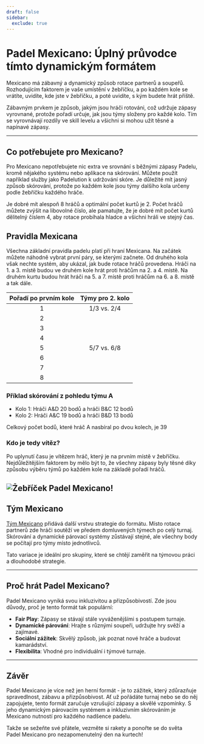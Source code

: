 ```yaml
---
draft: false
sidebar:
  exclude: true
---
```


# Padel Mexicano: Úplný průvodce tímto dynamickým formátem

Mexicano má zábavný a dynamický způsob rotace partnerů a soupeřů. Rozhodujícím faktorem je vaše umístění v žebříčku, a po každém kole se vrátíte, uvidíte, kde jste v žebříčku, a poté uvidíte, s kým budete hrát příště.

Zábavným prvkem je způsob, jakým jsou hráči rotováni, což udržuje zápasy vyrovnané, protože pořadí určuje, jak jsou týmy složeny pro každé kolo. Tím se vyrovnávají rozdíly ve skill levelu a všichni si mohou užít těsné a napínavé zápasy.

---

## Co potřebujete pro Mexicano?

Pro Mexicano nepotřebujete nic extra ve srovnání s běžnými zápasy Padelu, kromě nějakého systému nebo aplikace na skórování. Můžete použít například služby jako Padelution k udržování skóre. Je důležité mít jasný způsob skórování, protože po každém kole jsou týmy dalšího kola určeny podle žebříčku každého hráče.

Je dobré mít alespoň 8 hráčů a optimální počet kurtů je 2. Počet hráčů můžete zvýšit na libovolné číslo, ale pamatujte, že je dobré mít počet kurtů dělitelný číslem 4, aby rotace probíhala hladce a všichni hráli ve stejný čas.

## Pravidla Mexicana
Všechna základní pravidla padelu platí při hraní Mexicana. Na začátek můžete náhodně vybrat první páry, se kterými začnete. Od druhého kola však nechte systém, aby ukázal, jak bude rotace hráčů provedena. Hráči na 1. a 3. místě budou ve druhém kole hrát proti hráčům na 2. a 4. místě. Na druhém kurtu budou hrát hráči na 5. a 7. místě proti hráčům na 6. a 8. místě a tak dále.

| Pořadí po prvním kole | Týmy pro 2. kolo |
|:---------------------------:|:-------------------:|
|              1              |     1/3 vs. 2/4     |
|              2              |                     |
|              3              |                     |
|              4              |                     |
|              5              |     5/7 vs. 6/8     |
|              6              |                     |
|              7              |                     |
|              8              |                     |


### Příklad skórování z pohledu týmu A
- Kolo 1: Hráči A&D 20 bodů a hráči B&C 12 bodů
- Kolo 2: Hráči A&C 19 bodů a hráči B&D 13 bodů

Celkový počet bodů, které hráč A nasbíral po dvou kolech, je 39


### Kdo je tedy vítěz?
Po uplynutí času je vítězem hráč, který je na prvním místě v žebříčku. Nejdůležitějším faktorem by mělo být to, že všechny zápasy byly těsné díky způsobu výběru týmů po každém kole na základě pořadí hráčů.

![Žebříček Padel Mexicano!](/cs/images/padel-mexicano.png "Žebříček Padel Mexicano")
---

## Tým Mexicano

[Tým Mexicano](/cs/team-mexicano) přidává další vrstvu strategie do formátu. Místo rotace partnerů zde hráči soutěží ve předem domluvených týmech po celý turnaj. Skórování a dynamické párovací systémy zůstávají stejné, ale všechny body se počítají pro týmy místo jednotlivců.

Tato variace je ideální pro skupiny, které se chtějí zaměřit na týmovou práci a dlouhodobé strategie.

---

## Proč hrát Padel Mexicano?

Padel Mexicano vyniká svou inkluzivitou a přizpůsobivostí. Zde jsou důvody, proč je tento formát tak populární:
- **Fair Play**: Zápasy se stávají stále vyváženějšími s postupem turnaje.
- **Dynamické párování**: Hrajte s různými soupeři, udržujte hry svěží a zajímavé.
- **Sociální zážitek**: Skvělý způsob, jak poznat nové hráče a budovat kamarádství.
- **Flexibilita**: Vhodné pro individuální i týmové turnaje.

---

## Závěr

Padel Mexicano je více než jen herní formát - je to zážitek, který zdůrazňuje spravedlnost, zábavu a přizpůsobivost. Ať už pořádáte turnaj nebo se do něj zapojujete, tento formát zaručuje vzrušující zápasy a skvělé vzpomínky. S jeho dynamickým párovacím systémem a inkluzivním skórováním je Mexicano nutností pro každého nadšence padelu.

Takže se sežeňte své přátele, vezměte si rakety a ponořte se do světa Padel Mexicano pro nezapomenutelný den na kurtech!